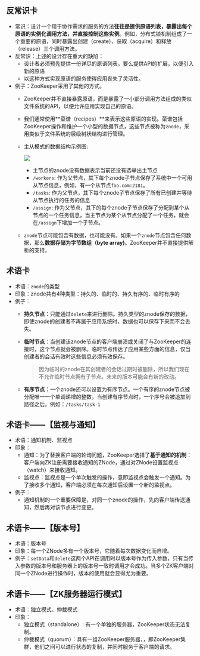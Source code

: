 
## 反常识卡
- 常识：设计一个用于协作需求的服务的方法**往往是提供原语列表，暴露出每个原语的实例化调用方法，并直接控制这些实例**。例如，分布式锁机制组成了一个重要的原语，同时暴露出创建（create）、获取（acquire）和释放（release）三个调用方法。
- 反常识：上述的设计存在重大的缺陷：
	- 设计者必须预先提供一份详尽的原语列表，要么提供API的扩展，以便引入新的原语
	- 以这种方式实现原语的服务使得应用丧失了灵活性。
- 例子：ZooKeeper采用了其他的方式。
	- ZooKeeper并不直接暴露原语，而是暴露了一小部分调用方法组成的类似文件系统的API，以便允许应用实现自己的原语。
	- 我们通常使用**菜谱（recipes）**来表示这些原语的实现。菜谱包括ZooKeeper操作和维护一个小型的数据节点，这些节点被称为`znode`，采用类似于文件系统的层级树状结构进行管理。
	- 主从模式的数据结构示例图:

		![][image-1]

		- 主节点的znode没有数据表示当前还没有选举出主节点
		- `/workers`: 作为父节点，其下每个znode子节点保存了系统中一个可用从节点信息，例如，有一个从节点`foo.com:2181`。
		- `/tasks`: 作为父节点，其下每个znode子节点保存了所有已创建并等待从节点执行的任务的信息
		- `/assign`: 作为父节点，其下的每个znode子节点保存了分配到某个从节点的一个任务信息，当主节点为某个从节点分配了一个任务，就会在`/assign`下增加一个子节点。
	- `znode`节点可能包含有数据，也可能没有。如果一个`znode`节点包含任何数据，那么**数据存储为字节数组（byte array)**。ZooKeeper并不直接提供解析的支持。


## 术语卡
- 术语：`znode`的类型
- 印象：znode共有4种类型：持久的、临时的、持久有序的、临时有序的
- 例子：
	- **持久节点**：只能通过`delete`来进行删除。持久类型的znode保存的数据，即使znode的创建者不再属于应用系统时，数据也可以保存下来而不会丢失。
	- **临时节点**：当创建该znode节点的客户端崩溃或关闭了与ZooKeeper的连接时，这个节点就会被删除。临时节点传达了应用某些方面的信息，仅当创建者的会话有效时这些信息必须有效保存。
			  
		> 因为临时的znode在其创建者的会话过期时被删除，所以我们现在不允许临时节点拥有子节点。未来的版本可能会有新的改动。
	- **有序节点**：一个znode还可以设置为有序节点。一个有序的znode节点被分配唯一一个单调递增的整数，当创建有序节点时，一个序号会被追加到路径之后。例如：`/tasks/task-1`


## 术语卡——【监视与通知】
- 术语：通知机制、监视点
- 印象：
	- 通知：为了替换客户端的轮询问题，ZooKeeper选择了**基于通知的机制**：客户端向ZK注册需要接收通知的ZNode，通过对ZNode设置监视点（watch）来接收通知。
	- 监视点：监视点是一个单次触发的操作，意即监视点会触发一个通知。为了接收多个通知，客户端必须在每次通知后设置一个新的监视点。
- 例子：
	- 通知机制的一个重要保障是，对同一个znode的操作，先向客户端传送通知，然后再对该节点进行变更。


## 术语卡——【版本号】
- 术语：版本号
- 印象：每一个ZNode多有一个版本号，它随着每次数据变化而自增。
- 例子：`setData`和`delete`这两个API在调用时以版本号作为传入参数，只有当传入参数的版本号和服务器上的版本号一致时调用才会成功。当多个ZK客户端对同一个ZNode进行操作时，版本的使用就会显得尤为重要。

## 术语卡——【ZK服务器运行模式】
- 术语：独立模式、仲裁模式
- 印象：
	- 独立模式（standalone）: 有一个单独的服务器，ZooKeeper状态无法复制。
	- 仲裁模式（quorum）：具有一组ZooKeeper服务器，，即ZooKeeper集群，他们之间可以进行状态的复制，并同时服务于客户端的请求。

[image-1]:	https://user-images.githubusercontent.com/980216/28758132-79714ee8-75c5-11e7-921b-98a08d7b55b5.png